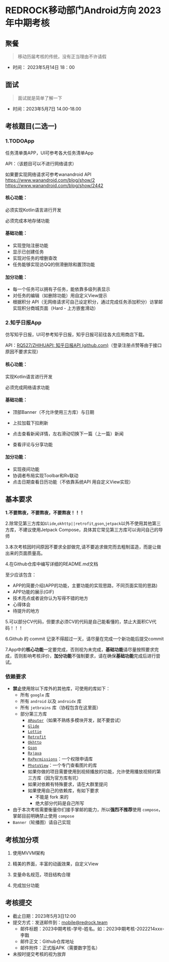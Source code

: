 # REDROCK移动部门Android方向 2023年中期考核

## 聚餐

> 移动历届考核的传统，没有正当理由不许请假

- 时间： 2023年5月14日 18：00

## 面试

> 面试就是简单了解一下

- 时间：2023年5月7日 14.00-18.00

## 考核题目(二选一)

### 1.**TODO**App

任务清单类APP，UI可参考各大任务清单App

API：（该题目可以不进行网络请求）

如果要实现网络请求可参考wanandroid API https://www.wanandroid.com/blog/show/2 https://www.wanandroid.com/blog/show/2442

#### 核心功能：

必须实现Kotlin语言进行开发

必须完成本地存储功能

#### 基础功能：

- 实现登陆注册功能
- 显示已创建任务
- 实现对任务的增删查改
- 任务能够实现访QQ的侧滑删除和置顶功能

#### 加分功能：

- 每一个任务可以拥有子任务，能依靠多级列表显示
- 对任务的编辑（如删除功能）用自定义View提示
- 根据积分 API（无网络请求可自己设定积分，通过完成任务添加积分）访掌邮实现积分商城页面（Hard - 上方嵌套滑动）



### 2.知乎日报App

仿写知乎日报，UI可参考知乎日报，知乎日报可前往各大应用商店下载。

API：[RQ527/ZHIHUAPI: 知乎日报API (github.com)](https://github.com/RQ527/ZHIHUAPI)（登录注册点赞等由于接口原因不要求实现）

#### 核心功能：

实现Kotlin语言进行开发

必须完成网络请求功能

#### 基础功能：

- 顶部Banner（不允许使用三方库）与日期

- 上拉加载下拉刷新

- 点击查看新闻详情，左右滑动切换下一篇（上一篇）新闻

- 查看评论与分享功能

  

#### 加分功能：

- 实现夜间功能
- 协调者布局实现Toolbar和Rv联动
- 点击日期查看日历功能（不依靠系统API 用自定义View实现）

## 基本要求

**1.不要熬夜，不要熬夜，不要熬夜！！！**

2.除常见第三方库如`Glide`,`okhttp||retrofit`,`gson`,`jetpack`以外不使用其他第三方库，不建议使用Jetpack Compose，具体其它常见第三方库可以询问自己的导师

3.本次考核因时间原因不要求全部做完,请不要追求做完而去粗制滥造，而是让做出来的页面质量高。

4.在Github仓库中编写详细的README.md文档

至少应该包含：

- APP的简要介绍(APP的功能，主要功能的实现思路，不同页面实现的思路)
- APP功能的展示(GIF)
- 技术亮点或者说你认为写得不错的地方
- 心得体会
- 待提升的地方

5.可以部分CV代码，但要求必须CV的代码是自己能看懂的，禁止大面积CV代码！！！

6.Github 的 commit 记录不得超过一天，请尽量在完成一个新功能后提交commit

7.App中的**核心功能**一定要完成，否则视为未完成，**基础功能**请尽量按照要求完成，否则影响考核评价，**加分功能**不强制要求，请在确保**基础功能**完成后进行尝试。

### 依赖要求

- **禁止**使用除以下库外的其他库，可使用的库如下：
  - 所有 `google` 库
  - 所有 `android` 以及 `androidx` 库
  - 所有 `jetbrains` 库（协程包含在这里面）
  - 部分第三方库
    - [`ARouter`](https://github.com/alibaba/ARouter)（如果不熟练多模块开发，就不要尝试）
    - [`Glide`](https://github.com/bumptech/glide)
    - [`Lottie`](https://lottiefiles.com/blog/working-with-lottie/getting-started-with-lottie-animations-in-android-app)
    - [`Retrofit`](https://github.com/square/retrofit)
    - [`Okhttp`](https://github.com/square/okhttp)
    - [`Gson`](https://github.com/google/gson)
    - [`Rxjava`](https://github.com/ReactiveX/RxJava)
    - [`RxPermissions`](https://github.com/tbruyelle/RxPermissions)：一个权限申请库
    - [`PhotoView`](https://github.com/Baseflow/PhotoView)：一个专门查看图片的库
    - 如果你做的项目需要使用到视频播放的功能，允许使用播放视频的第三方库（因为官方库有坑）
    - 如果对依赖有特殊要求，请在大群里提问
    - 如果使用自己的依赖库，有如下要求
      - 不能是 fork 来的
      - 绝大部分代码是自己所写
- 由于本次考核需要衡量你们接手掌邮的能力，所以**强烈不推荐**使用 `compose`，掌邮目前明确禁止使用 `compose`
- `Banner`（轮播图）请自己实现

## 考核加分项

1. 使用MVVM架构

2. 精美的界面，丰富的动画效果，自定义View

3. 变量命名规范，项目结构合理

4. 完成加分功能


## 考核提交

- 截止日期：2023年5月3日12:00
- 提交方式：发送邮件到：mobile@redrock.team
  - 邮件标题：2023中期考核-学号-姓名。如：2023中期考核-2022214xxx-李戬
  - 邮件正文：Github仓库地址
  - 邮件附件：正式版APK（需要数字签名）
- 未按时提交考核的视为放弃
